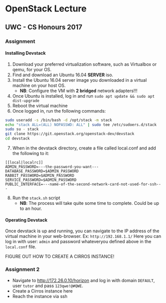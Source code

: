 # OpenStack Lecture 
## UWC - CS Honours 2017

### Assignment

#### Installing Devstack
1. Download your preferred virtualization software, such as Virtualbox or qemu, for your OS.
2. Find and download an Ubuntu 16.04 **SERVER** iso.
3. Install the Ubuntu 16.04 server image you downloaded in a virtual machine on your host OS.
   * **NB**: Configure the VM with **2 bridged** network adapters!!!
4. Once Ubuntu is installed, log in and run `sudo apt update && sudo apt dist-upgrade`
5. Reboot the virtual machine
6. Once logged in, run the following commands:
```bash
sudo useradd -s /bin/bash -d /opt/stack -m stack
echo "stack ALL=(ALL) NOPASSWD: ALL" | sudo tee /etc/sudoers.d/stack
sudo su - stack
git clone https://git.openstack.org/openstack-dev/devstack
cd devstack
```
7. When in the devstack directory, create a file called local.conf and add the following to it:
```
[[local|localrc]]
ADMIN_PASSWORD=---the-password-you-want---
DATABASE_PASSWORD=$ADMIN_PASSWORD
RABBIT_PASSWORD=$ADMIN_PASSWORD
SERVICE_PASSWORD=$ADMIN_PASSWORD
PUBLIC_INTERFACE=---name-of-the-second-network-card-not-used-for-ssh---
```
8. Run the `stack.sh` script
   * **NB**: The process will take quite some time to complete. Could be up to an hour.

#### Operating Devstack
Once devstack is up and running, you can navigate to the IP address of the virtual machine in your web-browser. Ex: `http://192.168.1.1/` Here you can log in with user: `admin` and password whateveryou defined above in the `local.conf` file.

FIGURE OUT HOW TO CREATE A CIRROS INSTANCE!

### Assignment 2

- Navigate to http://172.26.0.10/horizon and log in with domain `DEFAULT`, user `tutor` and pass `123qwe!@#QWE`.
- Create a Cirros instance here
- Reach the instance via ssh
